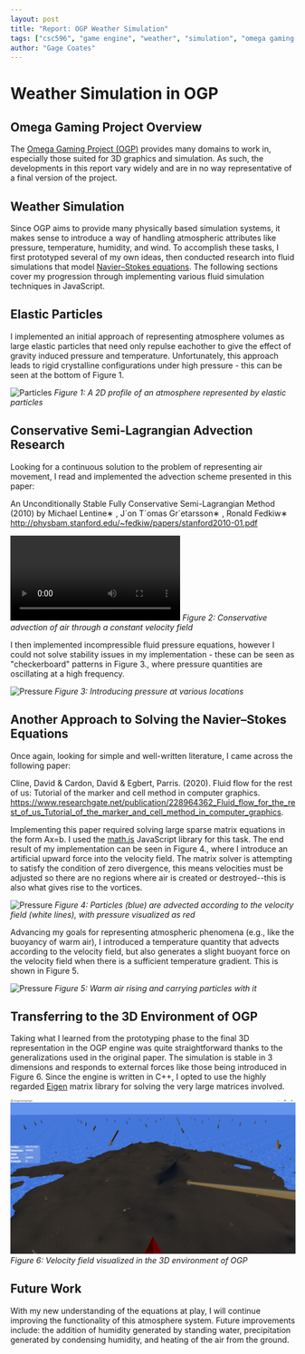 ```yaml
---
layout: post
title: "Report: OGP Weather Simulation"
tags: ["csc596", "game engine", "weather", "simulation", "omega gaming project", "report"]
author: "Gage Coates"
---
```


# Weather Simulation in OGP

## Omega Gaming Project Overview

The [Omega Gaming Project (OGP)](https://www.omega-gaming-project.org) provides many domains to work in, especially those suited for 3D graphics and simulation. As such, the developments in this report vary widely and are in no way representative of a final version of the project.  

## Weather Simulation

Since OGP aims to provide many physically based simulation systems, it makes sense to introduce a way of handling atmospheric attributes like pressure, temperature, humidity, and wind. To accomplish these tasks, I first prototyped several of my own ideas, then conducted research into fluid simulations that model [Navier–Stokes equations](https://en.wikipedia.org/wiki/Navier%E2%80%93Stokes_equations). The following sections cover my progression through implementing various fluid simulation techniques in JavaScript.

## Elastic Particles

I implemented an initial approach of representing atmosphere volumes as large elastic particles that need only repulse eachother to give the effect of gravity induced pressure and temperature. Unfortunately, this approach leads to rigid crystalline configurations under high pressure - this can be
seen at the bottom of Figure 1.

![Particles](/assets/2020-05-10-report-ogp-weather-simulation/particles.gif)
*Figure 1: A 2D profile of an atmosphere represented by elastic particles*

## Conservative Semi-Lagrangian Advection Research

Looking for a continuous solution to the problem of representing air movement, I read and implemented the advection scheme presented in this paper:

An Unconditionally Stable Fully Conservative Semi-Lagrangian Method (2010)
by Michael Lentine∗ , J´on T´omas Gr´etarsson∗ , Ronald Fedkiw∗ 
http://physbam.stanford.edu/~fedkiw/papers/stanford2010-01.pdf

![Advection](/assets/2020-05-10-report-ogp-weather-simulation/advection.mp4)
*Figure 2: Conservative advection of air through a constant velocity field*

I then implemented incompressible fluid pressure equations, however I could not solve stability issues in my implementation - these can be seen as "checkerboard" patterns in Figure 3., where pressure quantities are oscillating at a high frequency.

![Pressure](/assets/2020-05-10-report-ogp-weather-simulation/incompressible.gif)
*Figure 3: Introducing pressure at various locations*

## Another Approach to Solving the Navier–Stokes Equations

Once again, looking for simple and well-written literature, I came across the following paper: 

Cline, David & Cardon, David & Egbert, Parris. (2020). Fluid flow for the rest of us: Tutorial of the marker and cell method in computer graphics. https://www.researchgate.net/publication/228964362_Fluid_flow_for_the_rest_of_us_Tutorial_of_the_marker_and_cell_method_in_computer_graphics.

Implementing this paper required solving large sparse matrix equations in the form Ax=b. I used the [math.js](https://mathjs.org/) JavaScript library for this task. The end result of my implementation can be seen in Figure 4., where I introduce an artificial upward force into the velocity field. The matrix solver is attempting to satisfy the condition of zero divergence, this means velocities must be adjusted so there are no regions where air is created or destroyed--this is also what gives rise to the vortices.

![Pressure](/assets/2020-05-10-report-ogp-weather-simulation/fluid-flow.gif)
*Figure 4: Particles (blue) are advected according to the velocity field (white lines), with pressure visualized as red*

Advancing my goals for representing atmospheric phenomena (e.g., like the buoyancy of warm air), I introduced a temperature quantity that advects according to the velocity field, but also generates a slight buoyant force on the velocity field when there is a sufficient temperature gradient. This is shown in Figure 5.

![Pressure](/assets/2020-05-10-report-ogp-weather-simulation/temperature.gif)
*Figure 5: Warm air rising and carrying particles with it*

## Transferring to the 3D Environment of OGP

Taking what I learned from the prototyping phase to the final 3D representation in the OGP engine was quite straightforward thanks to the generalizations used in the original paper. The simulation is stable in 3 dimensions and responds to external forces like those being introduced in Figure 6. Since the engine is written in C++, I opted to use the highly regarded [Eigen](http://eigen.tuxfamily.org/index.php?title=Main_Page) matrix library for solving the very large matrices involved.

![Pressure](/assets/2020-05-10-report-ogp-weather-simulation/3d-velocity-field.png)
*Figure 6: Velocity field visualized in the 3D environment of OGP*

## Future Work

With my new understanding of the equations at play, I will continue improving the functionality of this atmosphere system. Future improvements include: the addition of humidity generated by standing water, precipitation generated by condensing humidity, and heating of the air from the ground.
